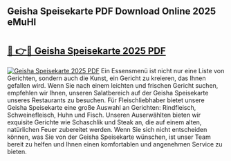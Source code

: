 ## Geisha Speisekarte PDF Download Online 2025 eMuHI

# <h2><a href="http://gc7z6o.nevu.top/?p=Geisha+Speisekarte">🔗 👉🔴 Geisha Speisekarte 2025 PDF</a></h2>

[![Geisha Speisekarte 2025 PDF](https://i.imgur.com/dBaPXMq.png)](http://gc7z6o.nevu.top/?p=Geisha+Speisekarte)
Ein Essensmenü ist nicht nur eine Liste von Gerichten, sondern auch die Kunst, ein Gericht zu kreieren, das Ihnen gefallen wird. Wenn Sie nach einem leichten und frischen Gericht suchen, empfehlen wir Ihnen, unseren Salatbereich auf der Geisha Speisekarte unseres Restaurants zu besuchen. Für Fleischliebhaber bietet unsere Geisha Speisekarte eine große Auswahl an Gerichten: Rindfleisch, Schweinefleisch, Huhn und Fisch. Unseren Auserwählten bieten wir exquisite Gerichte wie Schaschlik und Steak an, die auf einem alten, natürlichen Feuer zubereitet werden. Wenn Sie sich nicht entscheiden können, was Sie von der Geisha Speisekarte wünschen, ist unser Team bereit zu helfen und Ihnen einen komfortablen und angenehmen Service zu bieten.
